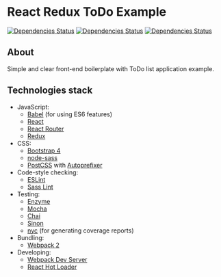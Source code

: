 React Redux ToDo Example
===

[![Dependencies Status](https://travis-ci.org/elemus/react-redux-todo-example.svg)](https://travis-ci.org/elemus/react-redux-todo-example)
[![Dependencies Status](https://david-dm.org/elemus/react-redux-todo-example.svg/dev-status.svg)](https://david-dm.org/elemus/react-redux-todo-example?type=dev)
[![Dependencies Status](https://david-dm.org/elemus/react-redux-todo-example.svg/dev-status.svg)](https://david-dm.org/elemus/react-redux-todo-example?type=dev)

## About

Simple and clear front-end boilerplate with ToDo list application example.

## Technologies stack

* JavaScript:
    - [Babel](http://babeljs.io) (for using ES6 features)
    - [React](https://facebook.github.io/react/)
    - [React Router](https://github.com/reactjs/react-router)
    - [Redux](http://redux.js.org/)
* CSS:
    - [Bootstrap 4](https://v4-alpha.getbootstrap.com/)
    - [node-sass](https://github.com/sass/node-sass)
    - [PostCSS](https://github.com/postcss/postcss) with [Autoprefixer](https://github.com/postcss/autoprefixer)
* Code-style checking:
    - [ESLint](http://eslint.org)
    - [Sass Lint](https://github.com/sasstools/sass-lint)
* Testing:
    - [Enzyme](https://github.com/airbnb/enzyme)
    - [Mocha](https://mochajs.org/)
    - [Chai](http://chaijs.com/)
    - [Sinon](http://sinonjs.org/)
    - [nyc](https://github.com/istanbuljs/nyc) (for generating coverage reports)
* Bundling:
    - [Webpack 2](http://webpack.github.io)
* Developing:
    - [Webpack Dev Server](http://webpack.github.io)
    - [React Hot Loader](https://github.com/gaearon/react-hot-loader)